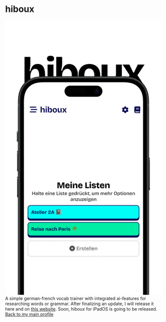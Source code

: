 # hiboux
![Ad](https://raw.githubusercontent.com/einfachniemmand/hiboux/refs/heads/main/screenshots/main.png)
A simple german-french vocab trainer with integrated ai-features for researching words or grammar. 
After finalizing an update, I will release it here and on [this website](https://hiboux.fwh.is/). Soon, hiboux for iPadOS is going to be released.
[Back to my main profile](https://github.com/einfachniemmand)
